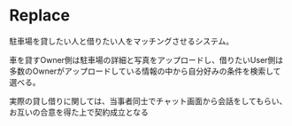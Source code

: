 # Replace

駐車場を貸したい人と借りたい人をマッチングさせるシステム。<br>

車を貸すOwner側は駐車場の詳細と写真をアップロードし、借りたいUser側は多数のOwnerがアップロードしている情報の中から自分好みの条件を検索して選べる。<br>

実際の貸し借りに関しては、当事者同士でチャット画面から会話をしてもらい、お互いの合意を得た上で契約成立となる

